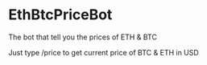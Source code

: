 
# EthBtcPriceBot


The bot that tell you the prices of ETH &amp; BTC


Just type /price to get current price of BTC & ETH in USD
